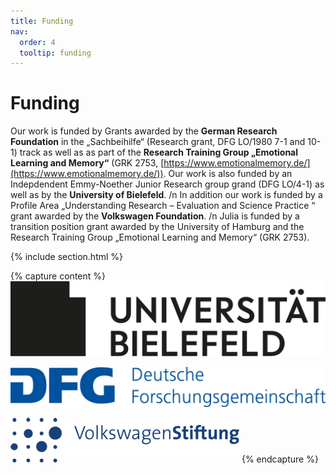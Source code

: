 ```yaml
---
title: Funding
nav:
  order: 4
  tooltip: funding
---
```


# Funding

Our work is funded by Grants awarded by the **German Research Foundation** in the „Sachbeihilfe“ (Research grant, DFG LO/1980 7-1 and 10-1) track as well as as part of the **Research Training Group „Emotional Learning and Memory“** (GRK 2753, [https://www.emotionalmemory.de/](https://www.emotionalmemory.de/)). Our work is also funded by an Indepdendent Emmy-Noether Junior Research group grand (DFG LO/4-1) as well as by the **University of Bielefeld**. /n
In addition our work is funded by a Profile Area „Understanding Research – Evaluation and Science Practice “ grant awarded by the **Volkswagen Foundation**. /n
Julia is funded by a transition position grant awarded by the University of Hamburg and the Research Training Group „Emotional Learning and Memory“ (GRK 2753).

{% include section.html %}

{% capture content %}
[![University Bielefeld](/images/funders/UniBI.png)](https://www.uni-bielefeld.de/)

[![German Research Foundation](/images/funders/dfg.jpg)](https://www.dfg.de/en)

[![Volkswagen Stiftung](/images/funders/Volkswagen.PNG)](https://www.volkswagenstiftung.de/en)
{% endcapture %}